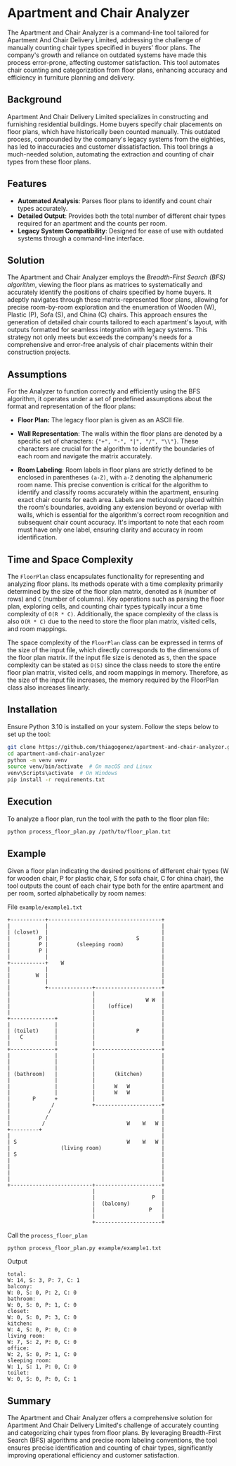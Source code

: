 # Apartment and Chair Analyzer

The Apartment and Chair Analyzer is a command-line tool tailored for Apartment And Chair Delivery Limited, addressing the challenge of manually counting chair types specified in buyers' floor plans. The company's growth and reliance on outdated systems have made this process error-prone, affecting customer satisfaction. This tool automates chair counting and categorization from floor plans, enhancing accuracy and efficiency in furniture planning and delivery.

## Background

Apartment And Chair Delivery Limited specializes in constructing and furnishing residential buildings. Home buyers specify chair placements on floor plans, which have historically been counted manually. This outdated process, compounded by the company's legacy systems from the eighties, has led to inaccuracies and customer dissatisfaction. This tool brings a much-needed solution, automating the extraction and counting of chair types from these floor plans.



## Features

- **Automated Analysis**: Parses floor plans to identify and count chair types accurately.
- **Detailed Output**: Provides both the total number of different chair types required for an apartment and the counts per room.
- **Legacy System Compatibility**: Designed for ease of use with outdated systems through a command-line interface.

## Solution

The Apartment and Chair Analyzer employs the _Breadth-First Search (BFS) algorithm_, viewing the floor plans as matrices to systematically and accurately identify the positions of chairs specified by home buyers. It adeptly navigates through these matrix-represented floor plans, allowing for precise room-by-room exploration and the enumeration of Wooden (W), Plastic (P), Sofa (S), and China (C) chairs. This approach ensures the generation of detailed chair counts tailored to each apartment's layout, with outputs formatted for seamless integration with legacy systems. This strategy not only meets but exceeds the company's needs for a comprehensive and error-free analysis of chair placements within their construction projects.

## Assumptions

For the Analyzer to function correctly and efficiently using the BFS algorithm, it operates under a set of predefined assumptions about the format and representation of the floor plans:

- **Floor Plan:** The legacy floor plan is given as an ASCII file.

- **Wall Representation**: The walls within the floor plans are denoted by a specific set of characters: ``{"+", "-", "|", "/", "\\"}``. These characters are crucial for the algorithm to identify the boundaries of each room and navigate the matrix accurately.

- **Room Labeling**: Room labels in floor plans are strictly defined to be enclosed in parentheses `(a-Z)`, with `a-Z` denoting the alphanumeric room name. This precise convention is critical for the algorithm to identify and classify rooms accurately within the apartment, ensuring exact chair counts for each area. Labels are meticulously placed within the room's boundaries, avoiding any extension beyond or overlap with walls, which is essential for the algorithm's correct room recognition and subsequent chair count accuracy. It's important to note that each room must have only one label, ensuring clarity and accuracy in room identification.

## Time and Space Complexity

The `FloorPlan` class encapsulates functionality for representing and analyzing floor plans. Its methods operate with a time complexity primarily determined by the size of the floor plan matrix, denoted as `R` (number of rows) and `C` (number of columns). Key operations such as parsing the floor plan, exploring cells, and counting chair types typically incur a time complexity of `O(R * C)`. Additionally, the space complexity of the class is also `O(R * C)` due to the need to store the floor plan matrix, visited cells, and room mappings. 

The space complexity of the `FloorPlan` class can be expressed in terms of the size of the input file, which directly corresponds to the dimensions of the floor plan matrix. If the input file size is denoted as `S`, then the space complexity can be stated as `O(S)` since the class needs to store the entire floor plan matrix, visited cells, and room mappings in memory. Therefore, as the size of the input file increases, the memory required by the FloorPlan class also increases linearly.

## Installation

Ensure Python 3.10 is installed on your system. Follow the steps below to set up the tool:

```bash
git clone https://github.com/thiagogenez/apartment-and-chair-analyzer.git
cd apartment-and-chair-analyzer
python -m venv venv
source venv/bin/activate  # On macOS and Linux
venv\Scripts\activate  # On Windows
pip install -r requirements.txt
```

## Execution
To analyze a floor plan, run the tool with the path to the floor plan file:


```bash
python process_floor_plan.py /path/to/floor_plan.txt
```

## Example

Given a floor plan indicating the desired positions of different chair types (W for wooden chair, P for plastic chair, S for sofa chair, C for china chair), the tool outputs the count of each chair type both for the entire apartment and per room, sorted alphabetically by room names:

File `example/example1.txt`

```text
+-----------+------------------------------------+
|           |                                    |
| (closet)  |                                    |
|         P |                            S       |
|         P |         (sleeping room)            |
|         P |                                    |
|           |                                    |
+-----------+    W                               |
|           |                                    |
|        W  |                                    |
|           |                                    |
|           +--------------+---------------------+
|                          |                     |
|                          |                W W  |
|                          |    (office)         |
|                          |                     |
+--------------+           |                     |
|              |           |                     |
| (toilet)     |           |             P       |
|   C          |           |                     |
|              |           |                     |
+--------------+           +---------------------+
|              |           |                     |
|              |           |                     |
|              |           |                     |
| (bathroom)   |           |      (kitchen)      |
|              |           |                     |
|              |           |      W   W          |
|              |           |      W   W          |
|       P      +           |                     |
|             /            +---------------------+
|            /                                   |
|           /                                    |
|          /                          W    W   W |
+---------+                                      |
|                                                |
| S                                   W    W   W |
|                (living room)                   |
| S                                              |
|                                                |
|                                                |
|                                                |
|                                                |
+--------------------------+---------------------+
                           |                     |
                           |                  P  |
                           |  (balcony)          |
                           |                 P   |
                           |                     |
                           +---------------------+
```

Call the `process_floor_plan`
```bash
python process_floor_plan.py example/example1.txt
```

Output
```
total:
W: 14, S: 3, P: 7, C: 1
balcony:
W: 0, S: 0, P: 2, C: 0
bathroom:
W: 0, S: 0, P: 1, C: 0
closet:
W: 0, S: 0, P: 3, C: 0
kitchen:
W: 4, S: 0, P: 0, C: 0
living room:
W: 7, S: 2, P: 0, C: 0
office:
W: 2, S: 0, P: 1, C: 0
sleeping room:
W: 1, S: 1, P: 0, C: 0
toilet:
W: 0, S: 0, P: 0, C: 1
```


## Summary

The Apartment and Chair Analyzer offers a comprehensive solution for Apartment And Chair Delivery Limited's challenge of accurately counting and categorizing chair types from floor plans. By leveraging Breadth-First Search (BFS) algorithms and precise room labeling conventions, the tool ensures precise identification and counting of chair types, significantly improving operational efficiency and customer satisfaction.

